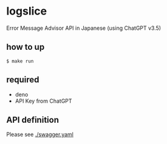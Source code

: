 # logslice

Error Message Advisor API in Japanese (using ChatGPT v3.5)

## how to up

```
$ make run
```

## required

- deno
- API Key from ChatGPT

## API definition

Please see [./swagger.yaml](./swagger.yaml)
